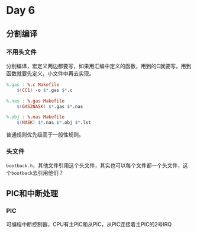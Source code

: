 # Day 6

## 分割编译

### 不用头文件

分别编译，宏定义两边都要写，如果用汇编中定义的函数，用到的C就要写，用到函数就要先定义，小文件中再去实现。

```makefile
%.gas : %.c Makefile
	$(CC1) -o $*.gas $*.c

%.nas : %.gas Makefile
	$(GAS2NASK) $*.gas $*.nas

%.obj : %.nas Makefile
	$(NASK) $*.nas $*.obj $*.lst
```

普通规则优先级高于一般性规则。

### 头文件

`bootback.h`，其他文件引用这个头文件，其实也可以每个文件都一个头文件，这个`bootback`去引用他们？

## PIC和中断处理

### PIC

可编程中断控制器，CPU有主PIC和从PIC，从PIC连接着主PIC的2号IRQ
